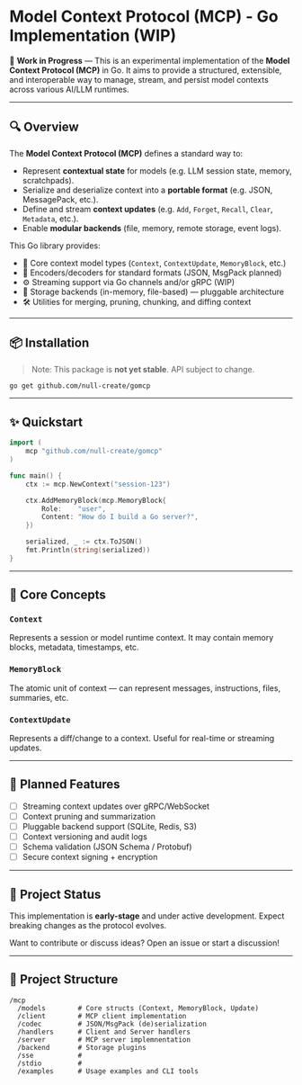 # Model Context Protocol (MCP) - Go Implementation (WIP)

🚧 **Work in Progress** — This is an experimental implementation of the **Model Context Protocol (MCP)** in Go. It aims to provide a structured, extensible, and interoperable way to manage, stream, and persist model contexts across various AI/LLM runtimes.

---

## 🔍 Overview

The **Model Context Protocol (MCP)** defines a standard way to:

- Represent **contextual state** for models (e.g. LLM session state, memory, scratchpads).
- Serialize and deserialize context into a **portable format** (e.g. JSON, MessagePack, etc.).
- Define and stream **context updates** (e.g. `Add`, `Forget`, `Recall`, `Clear`, `Metadata`, etc.).
- Enable **modular backends** (file, memory, remote storage, event logs).

This Go library provides:

- 🧠 Core context model types (`Context`, `ContextUpdate`, `MemoryBlock`, etc.)
- 🔄 Encoders/decoders for standard formats (JSON, MsgPack planned)
- ⚙️ Streaming support via Go channels and/or gRPC (WIP)
- 💾 Storage backends (in-memory, file-based) — pluggable architecture
- 🛠️ Utilities for merging, pruning, chunking, and diffing context

---

## 📦 Installation

> Note: This package is **not yet stable**. API subject to change.

```bash
go get github.com/null-create/gomcp
```

---

## ✨ Quickstart

```go
import (
    mcp "github.com/null-create/gomcp"
)

func main() {
    ctx := mcp.NewContext("session-123")

    ctx.AddMemoryBlock(mcp.MemoryBlock{
        Role:    "user",
        Content: "How do I build a Go server?",
    })

    serialized, _ := ctx.ToJSON()
    fmt.Println(string(serialized))
}
```

---

## 🧱 Core Concepts

### `Context`

Represents a session or model runtime context. It may contain memory blocks, metadata, timestamps, etc.

### `MemoryBlock`

The atomic unit of context — can represent messages, instructions, files, summaries, etc.

### `ContextUpdate`

Represents a diff/change to a context. Useful for real-time or streaming updates.

---

## 🔧 Planned Features

- [ ] Streaming context updates over gRPC/WebSocket
- [ ] Context pruning and summarization
- [ ] Pluggable backend support (SQLite, Redis, S3)
- [ ] Context versioning and audit logs
- [ ] Schema validation (JSON Schema / Protobuf)
- [ ] Secure context signing + encryption

---

## 🧪 Project Status

This implementation is **early-stage** and under active development. Expect breaking changes as the protocol evolves.

Want to contribute or discuss ideas? Open an issue or start a discussion!

---

## 📂 Project Structure

```
/mcp
  /models        # Core structs (Context, MemoryBlock, Update)
  /client        # MCP client implementation
  /codec         # JSON/MsgPack (de)serialization
  /handlers      # Client and Server handlers
  /server        # MCP server implemnentation
  /backend       # Storage plugins
  /sse           #
  /stdio         #
  /examples      # Usage examples and CLI tools
```
